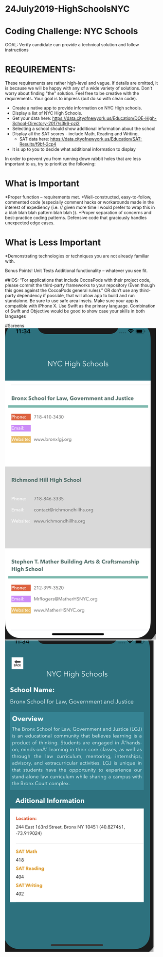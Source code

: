 # 24July2019-HighSchoolsNYC
# Coding Challenge: NYC Schools

 GOAL: Verify candidate can provide a technical solution and follow instructions

# REQUIREMENTS:

These requirements are rather high-level and vague. If details are omitted, it is because we will be happy with any of a wide variety of solutions. Don't worry about finding "the" solution. Feel free to be creative with the requirements. Your goal is to impress (but do so with clean code).

* Create a native app to provide information on NYC High schools.
* Display a list of NYC High Schools. 
* Get your data here: https://data.cityofnewyork.us/Education/DOE-High-School-Directory-2017/s3k6-pzi2
* Selecting a school should show additional information about the school 
* Display all the SAT scores - include Math, Reading and Writing. 
  * SAT data here: https://data.cityofnewyork.us/Education/SAT-Results/f9bf-2cp4
* It is up to you to decide what additional information to display


In order to prevent you from running down rabbit holes that are less important to us, try to prioritize the following:

# What is Important

*Proper function – requirements met.
*Well-constructed, easy-to-follow, commented code (especially comment hacks or workarounds made in the interest of expediency (i.e. // given more time I would prefer to wrap this in a blah blah blah pattern blah blah )).
*Proper separation of concerns and best-practice coding patterns.
Defensive code that graciously handles unexpected edge cases.

# What is Less Important
*Demonstrating technologies or techniques you are not already familiar with.


Bonus Points!
Unit Tests
Additional functionality – whatever you see fit.


##iOS:
 “For applications that include CocoaPods with their project code, please commit the third-party frameworks to your repository (Even though this goes against the CocoaPods general rules).”  OR don’t use any third-party dependency if possible, that will allow app to build and run standalone.
Be sure to use safe area insets.
Make sure your app is compatible with iPhone X.
Use Swift as the primary language. Combination of Swift and Objective would be good to show case your skills in both languages 


#Screens
![Screenshot Main](Screen%20Shot%202019-07-24%20at%2011.34.30%20PM.png)
![Screenshot Detail](Screen%20Shot%202019-07-24%20at%2011.34.19%20PM.png)
